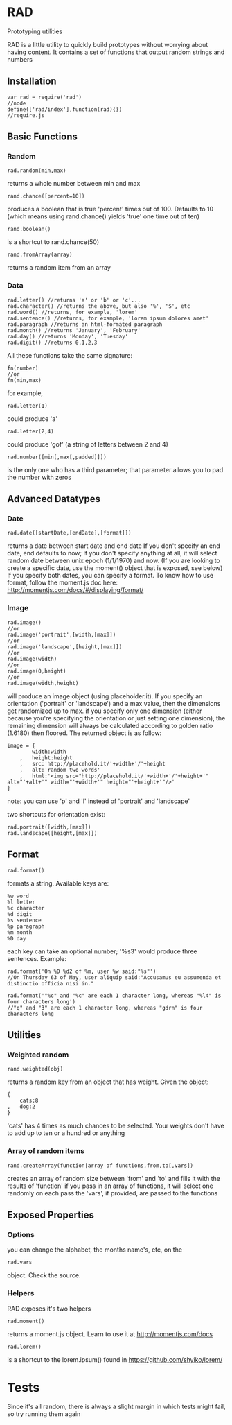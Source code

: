 RAD
====

Prototyping utilities

RAD is a little utility to quickly build prototypes without worrying about having content.
It contains a set of functions that output random strings and numbers

## Installation

	var rad = require('rad')
	//node
	define(['rad/index'],function(rad){})
	//require.js

## Basic Functions

### Random

	rad.random(min,max)

returns a whole number between min and max

	rand.chance([percent=10])

produces a boolean that is true 'percent' times out of 100. Defaults to 10
(which means using rand.chance() yields 'true' one time out of ten)

	rand.boolean()

is a shortcut to rand.chance(50)

	rand.fromArray(array)

returns a random item from an array

### Data

	rad.letter() //returns 'a' or 'b' or 'c'...
	rad.character() //returns the above, but also '%', '$', etc
	rad.word() //returns, for example, 'lorem'
	rad.sentence() //returns, for example, 'lorem ipsum dolores amet'
	rad.paragraph //returns an html-formated paragraph
	rad.month() //returns 'January', 'February'
	rad.day() //returns 'Monday', 'Tuesday'
	rad.digit() //returns 0,1,2,3

All these functions take the same signature:

	fn(number)
	//or
	fn(min,max)

for example, 

	rad.letter(1)

could produce 'a'

	rad.letter(2,4)

could produce 'gof' (a string of letters between 2 and 4)

	rad.number([min[,max[,padded]]])

is the only one who has a third parameter; that parameter allows you to pad the number with zeros

## Advanced Datatypes

### Date

	rad.date([startDate,[endDate],[format]])

returns a date between start date and end date
  If you don't specify an end date, end defaults to now;
  If you don't specify anything at all, it will select random date between unix epoch (1/1/1970) and now.
  (If you are looking to create a specific date, use the moment() object that is exposed, see below)
  If you specify both dates, you can specify a format. To know how to use format, follow the moment.js doc here: http://momentjs.com/docs/#/displaying/format/

### Image

  	rad.image()
  	//or
 	rad.image('portrait',[width,[max]])
 	//or
 	rad.image('landscape',[height,[max]])
 	//or
 	rad.image(width)
 	//or
 	rad.image(0,height)
 	//or
 	rad.image(width,height)

 will produce an image object (using placeholder.it). If you specify an orientation ('portrait' or 'landscape') and a max value, then the dimensions get randomized up to max.
   if you specify only one dimension (either because you're specifying the orientation or just setting one dimension), the remaining dimension will always be calculated according to golden ratio (1.6180) then floored.
   The returned object is as follow:

 	image = {
 			width:width
		,	height:height
		,	src:'http://placehold.it/'+width+'/'+height
		,	alt:'random two words'
		,	html:'<img src="http://placehold.it/'+width+'/'+height+'" alt="'+alt+'" width="'+width+'" height="'+height+'"/>'
 	}

note: you can use 'p' and 'l' instead of 'portrait' and 'landscape'

two shortcuts for orientation exist:

	rad.portrait([width,[max]])
	rad.landscape([height,[max]])

## Format

	rad.format()

formats a string. Available keys are:
	
	%w word
	%l letter
	%c character
	%d digit
	%s sentence
	%p paragraph
	%m month
	%D day

each key can take an optional number; '%s3' would produce three sentences. Example:

	rad.format('On %D %d2 of %m, user %w said:"%s"')
	//On Thursday 63 of May, user aliquip said:"Accusamus eu assumenda et distinctio officia nisi in."

	rad.format('"%c" and "%c" are each 1 character long, whereas "%l4" is four characters long')
	//"q" and "3" are each 1 character long, whereas "gdrn" is four characters long

## Utilities

### Weighted random

	rand.weighted(obj)

returns a random key from an object that has weight. Given the object:

	{
		cats:8
	,	dog:2
	}

'cats' has 4 times as much chances to be selected. Your weights don't have to add up to ten or a hundred or anything

### Array of random items

	rand.createArray(function|array of functions,from,to[,vars])

creates an array of random size between 'from' and 'to' and fills it with the results of 'function'
  if you pass in an array of functions, it will select one randomly on each pass
  the 'vars', if provided, are passed to the functions

## Exposed Properties

### Options

you can change the alphabet, the months name's, etc, on the

	rad.vars

object. Check the source.

### Helpers
	
RAD exposes it's two helpers

	rad.moment()

returns a moment.js object. Learn to use it at http://momentjs.com/docs

	rad.lorem()

is a shortcut to the lorem.ipsum() found in https://github.com/shyiko/lorem/

# Tests

Since it's all random, there is always a slight margin in which tests might fail, so try running them again